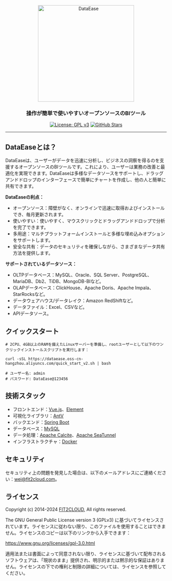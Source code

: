 <p align="center"><a href="https://dataease.io"><img src="https://dataease.oss-cn-hangzhou.aliyuncs.com/img/dataease-logo.png" alt="DataEase" width="300" /></a></p>
<h3 align="center">操作が簡単で使いやすいオープンソースのBIツール</h3>
<p align="center">
  <a href="https://www.gnu.org/licenses/gpl-3.0.html"><img src="https://img.shields.io/github/license/dataease/dataease?color=%231890FF" alt="License: GPL v3"></a>
  <a href="https://github.com/dataease/dataease"><img src="https://img.shields.io/github/stars/dataease/dataease?color=%231890FF&style=flat-square" alt="GitHub Stars"></a>
</p>

------------------------------

## DataEaseとは？

DataEaseは、ユーザーがデータを迅速に分析し、ビジネスの洞察を得るのを支援するオープンソースのBIツールです。これにより、ユーザーは業務の改善と最適化を実現できます。DataEaseは多様なデータソースをサポートし、ドラッグアンドドロップのインターフェースで簡単にチャートを作成し、他の人と簡単に共有できます。

**DataEaseの利点：**

-   オープンソース：障壁がなく、オンラインで迅速に取得およびインストールでき、毎月更新されます。
-   使いやすい：使いやすく、マウスクリックとドラッグアンドドロップで分析を完了できます。
-   多用途：マルチプラットフォームインストールと多様な埋め込みオプションをサポートします。
-   安全な共有：データのセキュリティを確保しながら、さまざまなデータ共有方法を提供します。

**サポートされているデータソース：**

-   OLTPデータベース：MySQL、Oracle、SQL Server、PostgreSQL、MariaDB、Db2、TiDB、MongoDB-BIなど。
-   OLAPデータベース：ClickHouse、Apache Doris、Apache Impala、StarRocksなど。
-   データウェアハウス/データレイク：Amazon RedShiftなど。
-   データファイル：Excel、CSVなど。
-   APIデータソース。

## クイックスタート

```
# 2CPU、4GB以上のRAMを備えたLinuxサーバーを準備し、rootユーザーとして以下のワンクリックインストールスクリプトを実行します：

curl -sSL https://dataease.oss-cn-hangzhou.aliyuncs.com/quick_start_v2.sh | bash

# ユーザー名: admin
# パスワード: DataEase@123456
```

## 技術スタック

-   フロントエンド：[Vue.js](https://vuejs.org/)、[Element](https://element.eleme.cn/)
-   可視化ライブラリ：[AntV](https://antv.vision/zh)
-   バックエンド：[Spring Boot](https://spring.io/projects/spring-boot)
-   データベース：[MySQL](https://www.mysql.com/)
-   データ処理：[Apache Calcite](https://github.com/apache/calcite/)、[Apache SeaTunnel](https://github.com/apache/seatunnel)
-   インフラストラクチャ：[Docker](https://www.docker.com/)

## セキュリティ

セキュリティ上の問題を発見した場合は、以下のメールアドレスにご連絡ください：wei@fit2cloud.com。

## ライセンス

Copyright (c) 2014-2024 [FIT2CLOUD](https://fit2cloud.com/), All rights reserved.

The GNU General Public License version 3 (GPLv3) に基づいてライセンスされています。ライセンスに従わない限り、このファイルを使用することはできません。ライセンスのコピーは以下のリンクから入手できます：

<https://www.gnu.org/licenses/gpl-3.0.html>

適用法または書面によって同意されない限り、ライセンスに基づいて配布されるソフトウェアは、「現状のまま」提供され、明示的または黙示的な保証はありません。ライセンスの下での権利と制限の詳細については、ライセンスを参照してください。
